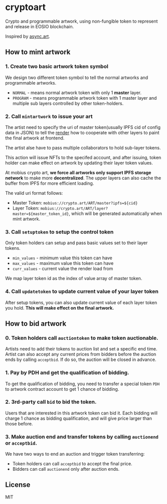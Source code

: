 # cryptoart

Crypto and programmable artwork, using non-fungible token to represent and release in EOSIO blockchain.

Inspired by [async.art](https://async.art/).

## How to mint artwork

### 1. Create two basic artwork token symbol

We design two different token symbol to tell the normal artworks and programmable artworks.

- `NORMAL` - means normal artwork token with only 1 **master** layer.
- `PROGRAM` - means programmable artwork token with 1 master layer and multiple sub layers controlled by other token-holders.

### 2. Call `mintartwork` to issue your art

The artist need to specify the uri of master token(usually IPFS cid of config data in JSON) to tell the [render](https://github.com/MobiusGame/crypto-art-render) how to cooperate with other layers to paint the final artwork at frontend.

The artist alse have to pass multiple collaborators to hold sub-layer tokens.

This action will issue NFTs to the specifed account, and after issuing, token holder can make effect on artwork by updating their layer token values.

At mobius crypto art, **we force all artworks only support IPFS storage network** to make more **decentralized**. The upper layers can also cache the buffer from IPFS for more efficient loading.

The valid uri format follows:

- Master Token: `mobius://crypto.art/ART/master?ipfs=${cid}`
- Layer Token: `mobius://crypto.art/ART/layer?master=${master_token_id}`, which will be generated automatically when mint artwork.

### 3. Call `setuptoken` to setup the control token

Only token holders can setup and pass basic values set to their layer tokens.

- `min_values` - minimum value this token can have
- `max_values` - maximum value this token can have
- `curr_values` - current value the render load from

We map layer token id as the index of value array of master token.

### 4. Call `updatetoken` to update current value of your layer token

After setup tokens, you can also update current value of each layer token you hold. **This will make effect on the final artwork.**

## How to bid artwork

### 0. Token holders call `auctiontoken` to make token auctionable.

Artists need to add their tokens to auction list and set a specific end time. Artist can also accept any current prices from bidders before the auction ends by calling `acceptbid`. If do so, the auction will be closed in advance.

### 1. Pay by PDH and get the qualification of bidding.

To get the qualification of bidding, you need to transfer a special token `PDH` to artwork contract account to get 1 chance of bidding.

### 2. 3rd-party call `bid` to bid the token.

Users that are interested in this artwork token can bid it. Each bidding will charge 1 chance as bidding qualification, and will give price larger than those before.

### 3. Make auction end and transfer tokens by calling `auctionend` or `acceptbid`.

We have two ways to end an auction and trigger token transferring:

- Token holders can call `acceptbid` to accept the final price.
- Bidders can call `auctionend` only after auction ends.

## License

MIT
